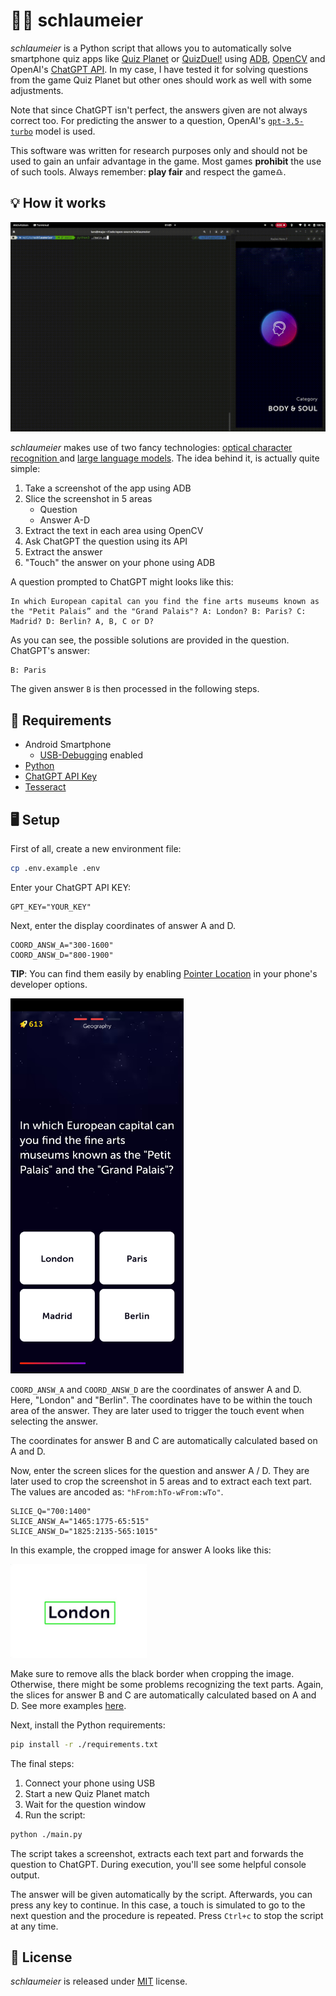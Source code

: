 # 🧙‍♂️ schlaumeier

_schlaumeier_ is a Python script that allows you to automatically solve smartphone quiz apps like [Quiz Planet](https://play.google.com/store/apps/details?id=com.lotum.quizplanet&hl=en&gl=US) or [QuizDuel!](https://play.google.com/store/apps/details?id=se.maginteractive.quizduel2&hl=en&gl=US) using [ADB](https://developer.android.com/studio/command-line/adb), [OpenCV](https://opencv.org/) and OpenAI's [ChatGPT API](https://openai.com/blog/gpt-3-apps). In my case, I have tested it for solving questions from the game Quiz Planet but other ones should work as well with some adjustments.

Note that since ChatGPT isn't perfect, the answers given are not always correct too. For predicting the answer to a question, OpenAI's [`gpt-3.5-turbo`](https://platform.openai.com/docs/models/gpt-3-5) model is used.

This software was written for research purposes only and should not be used to gain an unfair advantage in the game. Most games **prohibit** the use of such tools. Always remember: **play fair** and respect the game♎.

## 💡 How it works

![Demo](./demo.gif)

_schlaumeier_ makes use of two fancy technologies: [optical character recognition
](https://en.wikipedia.org/wiki/Optical_character_recognition) and [large language models](https://blogs.nvidia.com/blog/2023/01/26/what-are-large-language-models-used-for/#:~:text=A%20large%20language%20model%2C%20or,successful%20applications%20of%20transformer%20models.). The idea behind it, is actually quite simple:

1. Take a screenshot of the app using ADB
2. Slice the screenshot in 5 areas
   - Question
   - Answer A-D
3. Extract the text in each area using OpenCV
4. Ask ChatGPT the question using its API
5. Extract the answer
6. "Touch" the answer on your phone using ADB

A question prompted to ChatGPT might looks like this:

```
In which European capital can you find the fine arts museums known as the "Petit Palais” and the "Grand Palais"? A: London? B: Paris? C: Madrid? D: Berlin? A, B, C or D?
```

As you can see, the possible solutions are provided in the question. ChatGPT's answer:

```
B: Paris
```

The given answer `B` is then processed in the following steps.

## 📝 Requirements

- Android Smartphone
  - [USB-Debugging](https://developer.android.com/studio/debug/dev-options#Enable-debugging) enabled
- [Python](https://www.python.org/)
- [ChatGPT API Key](https://devopsforu.com/how-to-connect-to-chat-gpt-api/)
- [Tesseract](https://github.com/tesseract-ocr/tesseract)

## 🖥️ Setup

First of all, create a new environment file:

```bash
cp .env.example .env
```

Enter your ChatGPT API KEY:

```
GPT_KEY="YOUR_KEY"
```

Next, enter the display coordinates of answer A and D.

```
COORD_ANSW_A="300-1600"
COORD_ANSW_D="800-1900"
```

**TIP**: You can find them easily by enabling [Pointer Location](https://developer.android.com/studio/debug/dev-options#input) in your phone's developer options.

<img src="./examples/screen.jpg" height="600">

`COORD_ANSW_A` and `COORD_ANSW_D` are the coordinates of answer A and D. Here, "London" and "Berlin". The coordinates have to be within the touch area of the answer. They are later used to trigger the touch event when selecting the answer.

The coordinates for answer B and C are automatically calculated based on A and D.

Now, enter the screen slices for the question and answer A / D. They are later used to crop the screenshot in 5 areas and to extract each text part. The values are ancoded as: `"hFrom:hTo-wFrom:wTo"`.

```
SLICE_Q="700:1400"
SLICE_ANSW_A="1465:1775-65:515"
SLICE_ANSW_D="1825:2135-565:1015"
```

In this example, the cropped image for answer A looks like this:

<img src="./examples/answ_A.jpg" height="150">

Make sure to remove alls the black border when cropping the image. Otherwise, there might be some problems recognizing the text parts. Again, the slices for answer B and C are automatically calculated based on A and D. See more examples [here](https://github.com/larswaechter/quizmaster/tree/main/examples).

Next, install the Python requirements:

```bash
pip install -r ./requirements.txt
```

The final steps:

1. Connect your phone using USB
2. Start a new Quiz Planet match
3. Wait for the question window
4. Run the script:

```bash
python ./main.py
```

The script takes a screenshot, extracts each text part and forwards the question to ChatGPT. During execution, you'll see some helpful console output.

The answer will be given automatically by the script. Afterwards, you can press any key to continue. In this case, a touch is simulated to go to the next question and the procedure is repeated. Press `Ctrl+c` to stop the script at any time.

## 🔑 License

_schlaumeier_ is released under [MIT](https://github.com/larswaechter/schlaumeier/blob/main/LICENSE) license.
